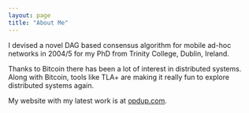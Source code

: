 ```yaml
---
layout: page
title: "About Me"
---
```


I devised a novel DAG based consensus algorithm for mobile ad-hoc
networks in 2004/5 for my PhD from Trinity College, Dublin, Ireland.

Thanks to Bitcoin there has been a lot of interest in distributed
systems. Along with Bitcoin, tools like TLA+ are making it really fun
to explore distributed systems again.

My website with my latest work is at [opdup.com](https://opdup.com/).
